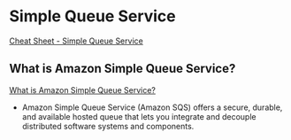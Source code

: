 # Simple Queue Service

[Cheat Sheet - Simple Queue Service](https://tutorialsdojo.com/amazon-sqs)

## What is Amazon Simple Queue Service?

[What is Amazon Simple Queue Service?](https://docs.aws.amazon.com/AWSSimpleQueueService/latest/SQSDeveloperGuide/welcome.html)

- Amazon Simple Queue Service (Amazon SQS) offers a secure, durable, and available hosted queue that lets you integrate and decouple distributed software systems and components.